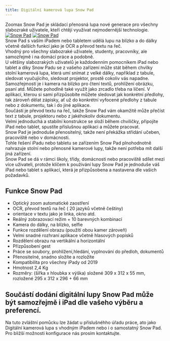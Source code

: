 ```yaml
---
title: Digitální kamerová lupa Snow Pad
---
```

Zoomax Snow Pad je skládací přenosná lupa nové generace pro všechny slabozraké uživatele, kteří chtějí využívat nejmodernější technologie.  
[![Snow Pad](/soubory/snow-pad-predni-pohled.jpg)](/soubory/snow-pad-predni-pohled.jpg)
[![Snow Pad](/soubory/snow-pad-text-kontrast.jpg)](/soubory/snow-pad-text-kontrast.jpg)  
Snow Pad s vaším iPadem nebo tabletem udělá lupu na blízko a do dálky včetně dalších funkcí jako je OCR a převod textu na řeč.  
Vhodný pro všechny slabozraké uživatele, studenty, pracovníky, ale samozřejmě i na domácí práce a podobně.  
U většiny slabozrakých uživatelů je každodenním pomocníkem iPad nebo tablet a díky Snow Padu se z vašeho zařízení může stát během chvilky stolní kamerová lupa, která umí snímat z velké dálky, například z tabule, sledovat vyučujícího, sledovat projektor, prostě cokoliv vás napadne.  
Samozřejmostí je i kamera na blízko pro čtení textů, prohlížení obrázku, psaní atd. Můžete pohodlně také využít jako zrcadlo třeba na líčení.
V aplikaci, kterou si sami přizpůsobíte můžete sledovat jak konkrétní předlohy, tak zároveň dělat zápisky, ať už do konkrétní vyfocené předlohy z tabule nebo z dokumentu, tak i do jiné aplikace.  
Součástí je převod textu na řeč, takže Snow Pad vám okamžitě může přečíst text z tabule, projektoru nebo z jakéhokoliv dokumentu.  
Velmi jednoduchá a stabilní konstrukce se složí během chviličky, připojíte iPad nebo tablet, spustíte příslušnou aplikaci a můžete pracovat.  
Snow Pad je jednoduše přenositelný, takže není překážka střídání učeben, pracoviště nebo v domácnosti.  
Tohle řešení iPadu nebo tabletu se zařízením Snow Pad plnohodnotně nahrazuje stolní nebo přenosné kamerové lupy, takže není potřeba mít další jiná zařízení.  
Snow Pad se dá v rámci školy, třídy, domácnosti nebo pracoviště sdílet mezi více uživateli, protože 
klíčem k používání lupy Snow Pad je jednoduše váš iPad nebo tablet s aplikací, která je přizpůsobena a nastavena dle vašich požadavků.  

## Funkce Snow Pad
- Optický zoom automatické zaostření  
- OCR, převod textů na řeč ( 20 jazyků včetně češtiny)  
- orientace v textu jako je linka, okno atd.  
- Reálný zobrazovací režim + 10 barevných kombinací  
- Kamera do dálky, na blízko, selfie  
- Funkce rozdělení obrazu (použití obou kamer zároveň)  
- Velmi snadné rozhraní aplikace včetně hlasových popisků  
- Rozdělení obrazu na vertikální a horizontální  
- Přizpůsobení gest  
- Práce se soubory, prohlížení,hledání, vyplnování do předloh, dokumentů  
- Přenositelné, snadno složíte a rozložíte
- Kompatibilita pro všechny iPady od 2019  
- Hmotnost 2,4 Kg  
- Rozměry: (šířka x hloubka x výška) složené 309 x 312 x 55 mm, rozložené 295 x 312 x 296 + 66 mm  
  
## Součástí dodání digitální lupy Snow Pad může být samozřejmě i iPad dle vašeho výběru a preferencí.  
Na tuto zvláštní pomůcku lze žádat u příslušnéhho úřadu práce, ato jako Digitální kamerová lupa s vhodným iPadem nebo i o samostatný Snow Pad.  
Pro bližší možnosti konfigurace nás prosím kontaktujte.  
